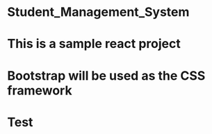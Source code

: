 # Student_Management_System
# This is a sample react project
# Bootstrap will be used as the CSS framework
# Test 